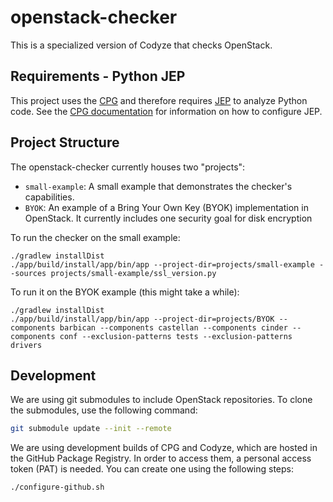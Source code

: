 # openstack-checker

This is a specialized version of Codyze that checks OpenStack.

## Requirements - Python JEP
This project uses the [CPG](https://github.com/Fraunhofer-AISEC/cpg) and
therefore requires [JEP](https://github.com/ninia/jep/) to analyze Python code.
See the [CPG documentation](https://github.com/Fraunhofer-AISEC/cpg/?tab=readme-ov-file#python)
for information on how to configure JEP.

## Project Structure

The openstack-checker currently houses two "projects":
- `small-example`: A small example that demonstrates the checker's capabilities.
- `BYOK`: An example of a Bring Your Own Key (BYOK) implementation in OpenStack. It currently includes one security goal for disk encryption

To run the checker on the small example:
```
./gradlew installDist
./app/build/install/app/bin/app --project-dir=projects/small-example --sources projects/small-example/ssl_version.py 
```

To run it on the BYOK example (this might take a while):
```
./gradlew installDist
./app/build/install/app/bin/app --project-dir=projects/BYOK --components barbican --components castellan --components cinder --components conf --exclusion-patterns tests --exclusion-patterns drivers
```

## Development

We are using git submodules to include OpenStack repositories. To clone the submodules, use the following command:
```bash
git submodule update --init --remote
```

We are using development builds of CPG and Codyze, which are hosted in the GitHub Package Registry. In order to access them, a personal access token (PAT) is needed. You can create one using the following steps:
```bash
./configure-github.sh
```
